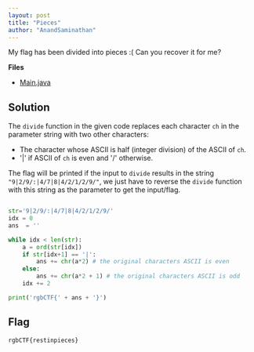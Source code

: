 ```yaml
---
layout: post
title: "Pieces"
author: "AnandSaminathan"
---
```


My flag has been divided into pieces :( Can you recover it for me?

**Files**
- [Main.java]({{site.baseurl}}/assets/Pieces/Main.java)


## Solution

The <code>divide</code> function in the given code replaces each character <code>ch</code> in the parameter string with two other characters:
* The character whose ASCII is half (integer division) of the ASCII of <code>ch</code>.
* '|' if ASCII of <code>ch</code> is even and '/' otherwise.

The flag will be printed if the input to <code>divide</code> results in the string <code>"9|2/9/:|4/7|8|4/2/1/2/9/"</code>, we just have to reverse the <code>divide</code> function with this string as the parameter to get the input/flag.

```python

str='9|2/9/:|4/7|8|4/2/1/2/9/'
idx = 0
ans  = ''

while idx < len(str):
    a = ord(str[idx])
    if str[idx+1] == '|':
        ans += chr(a*2) # the original characters ASCII is even
    else:
        ans += chr(a*2 + 1) # the original characters ASCII is odd
    idx += 2

print('rgbCTF{' + ans + '}')

```

## Flag
```
rgbCTF{restinpieces}
```



